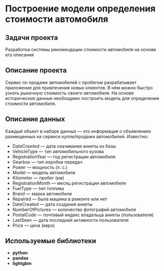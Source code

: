 # Построение модели определения стоимости автомобиля

## Задачи проекта

Разработка системы рекомендации стоимости автомобиля на основе его описания

## Описание проекта

Сервис по продаже автомобилей с пробегом  разрабатывает приложение для привлечения новых клиентов. 
В нём можно быстро узнать рыночную стоимость своего автомобиля. 
На основе исторические данные необходимо построить модель для определения стоимости автомобиля.

## Описание данных

Каждый объект в наборе данных — это информация о объявлениях размещенных на сервисе купли/продажи автомобилей. Известно:</br>
- DateCrawled — дата скачивания анкеты из базы
- VehicleType — тип автомобильного кузова
- RegistrationYear — год регистрации автомобиля
- Gearbox — тип коробки передач
- Power — мощность (л. с.)
- Model — модель автомобиля
- Kilometer — пробег (км)
- RegistrationMonth — месяц регистрации автомобиля
- FuelType — тип топлива
- Brand — марка автомобиля
- Repaired — была машина в ремонте или нет
- DateCreated — дата создания анкеты
- NumberOfPictures — количество фотографий автомобиля
- PostalCode — почтовый индекс владельца анкеты (пользователя)
- LastSeen — дата последней активности пользователя
- Price — цена (евро)


## Используемые библиотеки

- **python**
- **pandas**
- **lightgbm**

